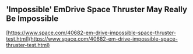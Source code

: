 ## 'Impossible' EmDrive Space Thruster May Really Be Impossible
  
  [https://www.space.com/40682-em-drive-impossible-space-thruster-test.html](https://www.space.com/40682-em-drive-impossible-space-thruster-test.html)